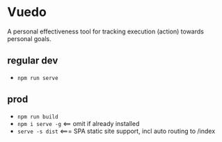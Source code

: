 # Vuedo

A personal effectiveness tool for tracking execution (action) towards personal goals.

## regular dev
- `npm run serve`

## prod
- `npm run build`
- `npm i serve -g`  <== omit if already installed
- `serve -s dist`  <=== SPA static site support, incl auto routing to /index
